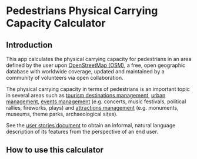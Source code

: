 # Pedestrians Physical Carrying Capacity Calculator
## Introduction
This app calculates the physical carrying capacity for pedestrians in an area defined by the user upon [OpenStreetMap (OSM)](https://www.openstreetmap.org/), a free, open geographic database with worldwide coverage, updated and maintained by a community of volunteers via open collaboration.

The physical carrying capacity in terms of pedestrians is an important topic in several areas such as [tourism destinations management](https://en.wikipedia.org/wiki/Tourism_carrying_capacity), [urban management](https://scholar.google.com/scholar?q=%22urban+management%22+AND+pedestrians), [events management](https://scholar.google.com/scholar?q=%22events+management%22+AND+pedestrians) (e.g. concerts, music festivals, political rallies, fireworks, plays) and [attractions management](https://scholar.google.com/scholar?q=%28monument+OR+museum+OR+%22theme+park%22+OR+%22heritage+site%22%29+AND+management+AND+pedestrians) (e.g. monuments, museums, theme parks, archaeological sites).


See the [user stories document](UserStories.md) to obtain an informal, natural language description of its features from the perspective of an end user.

## How to use this calculator
